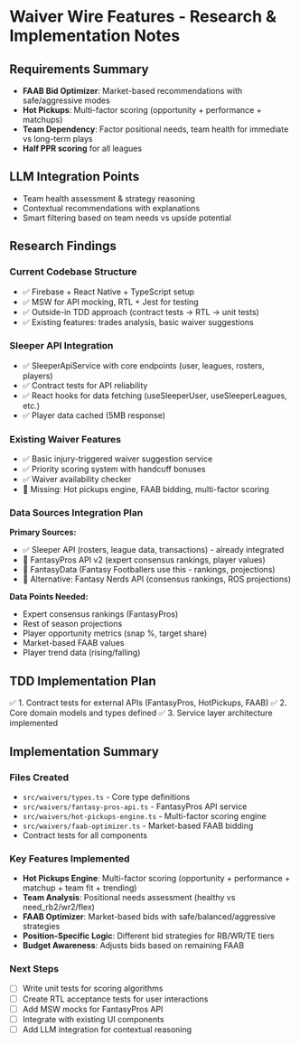 # Waiver Wire Features - Research & Implementation Notes

## Requirements Summary
- **FAAB Bid Optimizer**: Market-based recommendations with safe/aggressive modes
- **Hot Pickups**: Multi-factor scoring (opportunity + performance + matchups)
- **Team Dependency**: Factor positional needs, team health for immediate vs long-term plays
- **Half PPR scoring** for all leagues

## LLM Integration Points
- Team health assessment & strategy reasoning
- Contextual recommendations with explanations
- Smart filtering based on team needs vs upside potential

## Research Findings

### Current Codebase Structure
- ✅ Firebase + React Native + TypeScript setup
- ✅ MSW for API mocking, RTL + Jest for testing
- ✅ Outside-in TDD approach (contract tests → RTL → unit tests)
- ✅ Existing features: trades analysis, basic waiver suggestions

### Sleeper API Integration
- ✅ SleeperApiService with core endpoints (user, leagues, rosters, players)
- ✅ Contract tests for API reliability
- ✅ React hooks for data fetching (useSleeperUser, useSleeperLeagues, etc.)
- ✅ Player data cached (5MB response)

### Existing Waiver Features
- ✅ Basic injury-triggered waiver suggestion service
- ✅ Priority scoring system with handcuff bonuses
- ✅ Waiver availability checker
- 🚧 Missing: Hot pickups engine, FAAB bidding, multi-factor scoring

### Data Sources Integration Plan
**Primary Sources:**
- ✅ Sleeper API (rosters, league data, transactions) - already integrated
- 🎯 FantasyPros API v2 (expert consensus rankings, player values)
- 🎯 FantasyData (Fantasy Footballers use this - rankings, projections)
- 🎯 Alternative: Fantasy Nerds API (consensus rankings, ROS projections)

**Data Points Needed:**
- Expert consensus rankings (FantasyPros)
- Rest of season projections
- Player opportunity metrics (snap %, target share)
- Market-based FAAB values
- Player trend data (rising/falling)

## TDD Implementation Plan
✅ 1. Contract tests for external APIs (FantasyPros, HotPickups, FAAB)
✅ 2. Core domain models and types defined
✅ 3. Service layer architecture implemented

## Implementation Summary

### Files Created
- `src/waivers/types.ts` - Core type definitions
- `src/waivers/fantasy-pros-api.ts` - FantasyPros API service
- `src/waivers/hot-pickups-engine.ts` - Multi-factor scoring engine
- `src/waivers/faab-optimizer.ts` - Market-based FAAB bidding
- Contract tests for all components

### Key Features Implemented
- **Hot Pickups Engine**: Multi-factor scoring (opportunity + performance + matchup + team fit + trending)
- **Team Analysis**: Positional needs assessment (healthy vs need_rb2/wr2/flex)
- **FAAB Optimizer**: Market-based bids with safe/balanced/aggressive strategies
- **Position-Specific Logic**: Different bid strategies for RB/WR/TE tiers
- **Budget Awareness**: Adjusts bids based on remaining FAAB

### Next Steps
- [ ] Write unit tests for scoring algorithms
- [ ] Create RTL acceptance tests for user interactions
- [ ] Add MSW mocks for FantasyPros API
- [ ] Integrate with existing UI components
- [ ] Add LLM integration for contextual reasoning